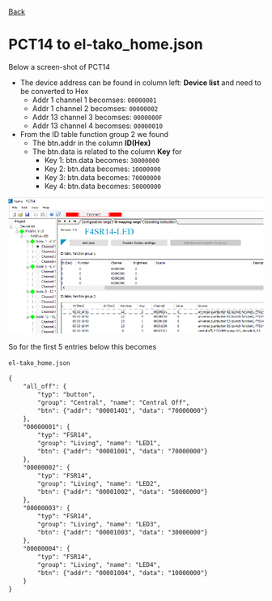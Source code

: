 [Back](README.md)

# PCT14 to el-tako_home.json
Below a screen-shot of PCT14
- The device address can be found in column left: **Device list**
  and need to be converted to Hex
    - Addr 1 channel 1 becomses: `00000001`
    - Addr 1 channel 2 becomses: `00000002`
    - Addr 13 channel 3 becomses: `0000000F`
    - Addr 13 channel 4 becomses: `00000010`
- From the ID table function group 2 we found
    - The btn.addr in the column **ID(Hex)**
    - The btn.data is related to the column **Key** for
        - Key 1: btn.data becomes: `30000000`
        - Key 2: btn.data becomes: `10000000`
        - Key 3: btn.data becomes: `70000000`
        - Key 4: btn.data becomes: `50000000`

![img/PCT14.png](img/PCT14.png)

So for the first 5 entries below this becomes

`el-tako_home.json`
```
{
    "all_off": {
        "typ": "button", 
        "group": "Central", "name": "Central Off",
        "btn": {"addr": "00001401", "data": "70000000"}
    },
    "00000001": {
        "typ": "FSR14", 
        "group": "Living", "name": "LED1",
        "btn": {"addr": "00001001", "data": "70000000"}
    },
    "00000002": {
        "typ": "FSR14", 
        "group": "Living", "name": "LED2",
        "btn": {"addr": "00001002", "data": "50000000"}
    },
    "00000003": {
        "typ": "FSR14", 
        "group": "Living", "name": "LED3",
        "btn": {"addr": "00001003", "data": "30000000"}
    },
    "00000004": {
        "typ": "FSR14", 
        "group": "Living", "name": "LED4",
        "btn": {"addr": "00001004", "data": "10000000"}
    }
}
```

